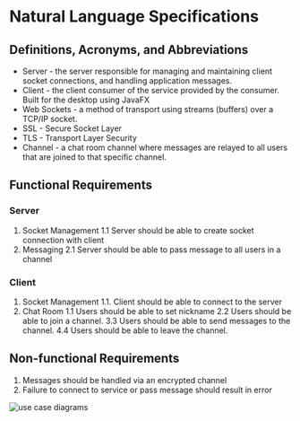 # Natural Language Specifications 

## Definitions, Acronyms, and Abbreviations 

* Server - the server responsible for managing and maintaining client socket connections, and handling application messages.
* Client - the client consumer of the service provided by the consumer. Built for the desktop using JavaFX
* Web Sockets - a method of transport using streams (buffers) over a TCP/IP socket.
* SSL - Secure Socket Layer
* TLS - Transport Layer Security
* Channel - a chat room channel where messages are relayed to all users that are joined to that specific channel. 

## Functional Requirements

### Server

1. Socket Management
    1.1 Server should be able to create socket connection with client 
2. Messaging
    2.1 Server should be able to pass message to all users in a channel

### Client

1. Socket Management
	1.1. Client should be able to connect to the server
2. Chat Room
	1.1 Users should be able to set nickname 
	2.2 Users should be able to join a channel. 
	3.3 Users should be able to send messages to the channel. 
	4.4 Users should be able to leave the channel.


## Non-functional Requirements 

1. Messages should be handled via an encrypted channel
2. Failure to connect to service or pass message should result in error

![use case diagrams]('./https://github.com/dc1014/cs3354-brogrammers/blob/add/requirements/use-cases.png')
